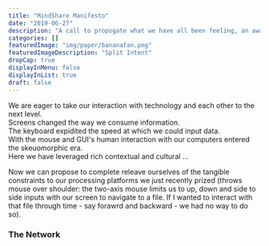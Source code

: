 ```yaml
---
title: "MindShare Manifesto"
date: "2019-06-27"
description: "A call to propogate what we have all been feeling, an awakening."
categories: []
featuredImage: "img/paper/bananafan.png"
featuredImageDescription: "Split Intent"
dropCap: true
displayInMenu: false
displayInList: true
draft: false
---
```


We are eager to take our interaction with technology and each other to the next level.  
Screens changed the way we consume information.  
The keyboard expidited the speed at which we could input data.  
With the mouse and GUI's human interaction with our computers entered the skeuomorphic era.  
Here we have leveraged rich contextual and cultural ...  

Now we can propose to complete releave ourselves of the tangible constraints to our processing platforms we just recently prized (throws mouse over shoulder: the two-axis mouse limits us to up, down and side to side inputs with our screen to navigate to a file. If I wanted to interact with that file through time - say forawrd and backward - we had no way to do so).  


### The Network  